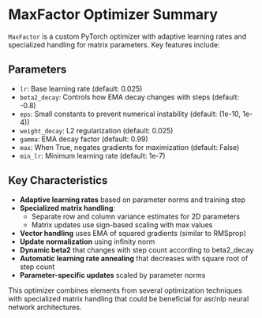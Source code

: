 # MaxFactor Optimizer Summary

`MaxFactor` is a custom PyTorch optimizer with adaptive learning rates and specialized handling for matrix parameters. Key features include:

## Parameters
- `lr`: Base learning rate (default: 0.025)
- `beta2_decay`: Controls how EMA decay changes with steps (default: -0.8)
- `eps`: Small constants to prevent numerical instability (default: (1e-10, 1e-4))
- `weight_decay`: L2 regularization (default: 0.025)
- `gamma`: EMA decay factor (default: 0.99)
- `max`: When True, negates gradients for maximization (default: False)
- `min_lr`: Minimum learning rate (default: 1e-7)

## Key Characteristics
- **Adaptive learning rates** based on parameter norms and training step
- **Specialized matrix handling**:
  - Separate row and column variance estimates for 2D parameters
  - Matrix updates use sign-based scaling with max values
- **Vector handling** uses EMA of squared gradients (similar to RMSprop)
- **Update normalization** using infinity norm
- **Dynamic beta2** that changes with step count according to beta2_decay
- **Automatic learning rate annealing** that decreases with square root of step count
- **Parameter-specific updates** scaled by parameter norms

This optimizer combines elements from several optimization techniques with specialized matrix handling that could be beneficial for asr/nlp neural network architectures.


